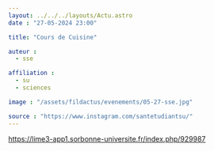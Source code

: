 ```yaml
---
layout: ../../../layouts/Actu.astro
date : "27-05-2024 23:00"

title: "Cours de Cuisine"

auteur :
  - sse

affiliation :
  - su
  - sciences

image : "/assets/fildactus/evenements/05-27-sse.jpg"

source : "https://www.instagram.com/santetudiantsu/"
---
```


https://lime3-app1.sorbonne-universite.fr/index.php/929987